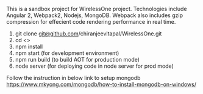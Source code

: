 This is a sandbox project for WirelessOne project. Technologies include Angular 2, Webpack2, Nodejs, MongoDB.
Webpack also includes gzip compression for effecient code rendering performance in real time.

1. git clone git@github.com/chiranjeevitapal/WirelessOne.git
2. cd <<to repo folder>>
3. npm install
4. npm start (for development environment)
5. npm run build (to build AOT for production mode)
6. node server (for deploying code in node server for prod mode)

Follow the instruction in below link to setup mongodb
https://www.mkyong.com/mongodb/how-to-install-mongodb-on-windows/
